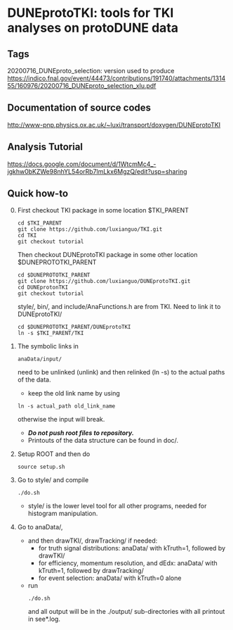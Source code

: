 # DUNEprotoTKI: tools for TKI analyses on protoDUNE data
  ## Tags
  20200716_DUNEproto_selection: version used to produce                       https://indico.fnal.gov/event/44473/contributions/191740/attachments/131455/160976/20200716_DUNEproto_selection_xlu.pdf 
  
  ## Documentation of source codes 
   http://www-pnp.physics.ox.ac.uk/~luxi/transport/doxygen/DUNEprotoTKI

  ## Analysis Tutorial
   https://docs.google.com/document/d/1WtcmMc4_-jgkhw0bKZWe98nhYL54orRb7lmLkx6MgzQ/edit?usp=sharing
  
  ## Quick how-to
0. First checkout TKI package in some location $TKI_PARENT
   ```
   cd $TKI_PARENT
   git clone https://github.com/luxianguo/TKI.git
   cd TKI
   git checkout tutorial
   ```
   Then checkout DUNEprotoTKI package in some other location $DUNEPROTOTKI_PARENT
   ```
   cd $DUNEPROTOTKI_PARENT
   git clone https://github.com/luxianguo/DUNEprotoTKI.git
   cd DUNEprotonTKI
   git checkout tutorial
   ```
   style/, bin/, and include/AnaFunctions.h are from TKI. Need to link it to DUNEprotoTKI/
   ```
   cd $DUNEPROTOTKI_PARENT/DUNEprotoTKI
   ln -s $TKI_PARENT/TKI
   ```
1. The symbolic links in 
   ```
   anaData/input/
   ```
   need to be unlinked (unlink) and then relinked (ln -s) to the actual paths of the data. 
   - keep the old link name by using 
   ```
   ln -s actual_path old_link_name
   ```
   otherwise the input will break.
   - ***Do not push root files to repository.***
   - Printouts of the data structure can be found in doc/.

2. Setup ROOT and then do
   ```
   source setup.sh
   ```

3. Go to style/ and compile 
   ```
   ./do.sh
   ```
   - style/ is the lower level tool for all other programs, needed for histogram manipulation.

4. Go to anaData/,
   - and then drawTKI/, drawTracking/ if needed:
     - for truth signal distributions: anaData/ with kTruth=1, followed by drawTKI/
     - for efficiency, momentum resolution, and dEdx: anaData/ with kTruth=1, followed by drawTracking/
     - for event selection: anaData/ with kTruth=0 alone
   - run
     ```
     ./do.sh
     ```
     and all output will be in the ./output/ sub-directories with all printout in see*.log.





